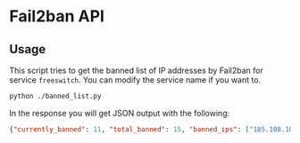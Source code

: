 # Fail2ban API

## Usage

This script tries to get the banned list of IP addresses by Fail2ban for service `freeswitch`.
You can modify the service name if you want to.

```bash
python ./banned_list.py
```

In the response you will get JSON output with the following:

```json
{"currently_banned": 11, "total_banned": 15, "banned_ips": ["185.108.106.105", "193.46.255.195", "193.46.255.214", "196.196.203.86", "52.232.132.24", "103.145.13.81", "23.148.145.210", "103.145.13.247", "141.98.10.188", "45.34.5.54", "40.86.206.158"]}
```
